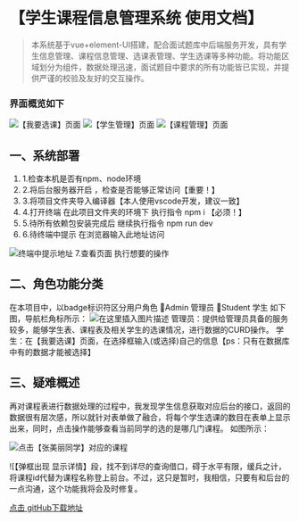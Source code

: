 # 【学生课程信息管理系统 使用文档】
>本系统基于vue+element-UI搭建，配合面试题库中后端服务开发，具有学生信息管理、课程信息管理、选课表管理、学生选课等多种功能。将功能区域划分为组件，数据处理迅速，面试题目中要求的所有功能皆已实现，并提供严谨的校验及友好的交互操作。

### 界面概览如下
![【我要选课】页面](https://www.platonic.xyz/usr/uploads/2019/08/1964897996.png)
![【学生管理】页面](https://www.platonic.xyz/usr/uploads/2019/08/1104640927.png)
![【课程管理】页面](https://www.platonic.xyz/usr/uploads/2019/08/333019607.png)

## 一、系统部署

 1. 1.检查本机是否有npm、node环境
 2. 2.将后台服务器开启 ，检查是否能够正常访问【重要！】
 3. 3.将项目文件夹导入编译器【本人使用vscode开发，建议一致】
 4. 4.打开终端 在此项目文件夹的环境下 执行指令 npm i 【必须！】
 5. 5.待所有依赖包安装完成后 继续执行指令  npm run dev
 6. 6.待终端中提示 在浏览器输入此地址访问

![终端中提示地址](https://www.platonic.xyz/usr/uploads/2019/08/3464555742.png)
7.查看页面 执行想要的操作

## 二、角色功能分类

在本项目中，以badge标识符区分用户角色
Admin 管理员
Student 学生
如下图，导航栏角标所示：
![在这里插入图片描述](https://www.platonic.xyz/usr/uploads/2019/08/12430679.png)
管理员：提供给管理员具备的服务较多，能够学生表、课程表及相关学生的选课情况，进行数据的CURD操作。
学生：在【我要选课】页面，在选择框输入(或选择)自己的信息【ps：只有在数据库中有的数据才能被选择】

## 三、疑难概述

再对课程表进行数据处理的过程中，我发现学生信息获取对应后台的接口，返回的数据很有层次感，所以就针对表单做了融合，将每个学生选课的数目在表单上显示出来，同时，点击操作能够查看当前同学的选的是哪几门课程。
如图所示：


![点击【张美丽同学】对应的课程](https://www.platonic.xyz/usr/uploads/2019/08/1030213980.png)


![【弹框出现 显示详情】段，找不到详尽的查询借口，碍于水平有限，缓兵之计，将课程id代替为课程名称登上前台。不过，这只是暂时，我相信，只要有和后台的一点沟通，这个功能我将会及时修复。

[点击 gitHub下载地址](https://github.com/ledtwo/studentCoursesSystem)